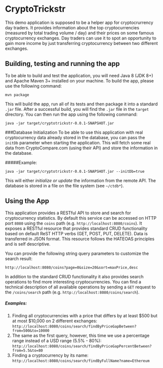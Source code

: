 CryptoTrickstr
===
This demo application is supposed to be a helper app for cryptocrurrency day traders. 
It provides information about the top cryptocurrencies 
(measured by total trading volume / day) and their prices on some famous cryptocurrency 
exchanges. Day traders can use it to spot an opportunity to gain more income by just 
transferring cryptocurrency between two different exchanges.

Building, testing and running the app
---
To be able to build and test the application, you will need Java 8 (JDK 8+) 
and Apache Maven 3+ installed on your machine. To build the app, please use the 
following command:
```
mvn package
```

This will build the app, run all of its tests and then package it into a standard 
`.jar` file. After a successful build, you will find the `.jar` file in 
the `target` directory. You can then run the app using the following command:
```
java -jar target/cryptotrickstr-0.0.1-SNAPSHOT.jar
```

###Database Initialization
To be able to use this application with real 
cryptocurrency data already stored in the database, you can pass the `initDb` 
parameter when starting the application. This will fetch some real data from 
CryptoCompare.com (using their API) and store the information in the database. 

#####Example:
```
java -jar target/cryptotrickstr-0.0.1-SNAPSHOT.jar --initDb=true
```

This will either *initialize or update* the information from the remote API.
The database is stored in a file on the file system (see `~/ctdb*`).

Using the App
---
This application provides a RESTful API to store and search for cryptocurrency 
statistics. By default this service can be accessed on HTTP port `8080` using 
the `coins` path (e.g. `http://localhost:8080/coins`). It exposes a RESTful resource
that provides standard CRUD functionality based on default ReST HTTP verbs 
(GET, POST, PUT, DELETE). Data is transferred in JSON format. This resource follows 
the HATEOAS principles and is self descriptive.

You can provide the following string query parameters to customize the search result:
```
http://localhost:8080/coins?page=0&size=20&sort=maxPrice,desc
```

In addition to the standard CRUD functionality it also provides search operations to
find more interesting cryptocurrencies. You can find a technical description of 
all available operations by sending a `GET` request 
to the `/coins/search` path (e.g. `http://localhost:8080/coins/search`).

##### Examples:
1. Finding all cryptocurrencies with a price that differs by at least $500 
but at most $10,000 on 2 different exchanges: 
`http://localhost:8080/coins/search/findByPriceGapBetween?from=500&to=10000`
2. The same as the first query, however, this time we use a percentage range 
instead of a USD range (5.5% - 80%): 
`http://localhost:8080/coins/search/findByPriceGapPercentBetween?from=5.5&to=80`
3. Finding a cryptocurrency by its name: 
`http://localhost:8080/coins/search/findByFullName?name=Ethereum`




